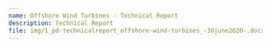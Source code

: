 ```yaml
---
name: Offshore Wind Turbines - Technical Report
description: Technical Report
file: img/1_pd-technicalreport_offshore-wind-turbines_-30june2020-.docx
---
```


